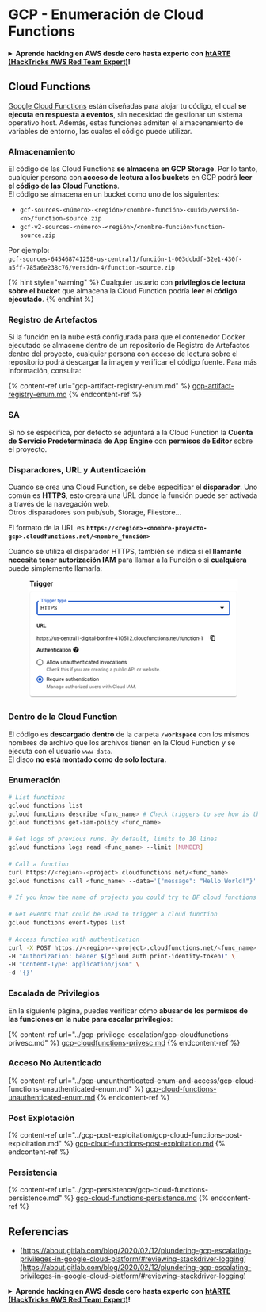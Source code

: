 # GCP - Enumeración de Cloud Functions

<details>

<summary><strong>Aprende hacking en AWS desde cero hasta experto con</strong> <a href="https://training.hacktricks.xyz/courses/arte"><strong>htARTE (HackTricks AWS Red Team Expert)</strong></a><strong>!</strong></summary>

Otras formas de apoyar a HackTricks:

* Si deseas ver tu **empresa anunciada en HackTricks** o **descargar HackTricks en PDF** Consulta los [**PLANES DE SUSCRIPCIÓN**](https://github.com/sponsors/carlospolop)!
* Obtén el [**oficial PEASS & HackTricks swag**](https://peass.creator-spring.com)
* Descubre [**The PEASS Family**](https://opensea.io/collection/the-peass-family), nuestra colección exclusiva de [**NFTs**](https://opensea.io/collection/the-peass-family)
* **Únete al** 💬 [**grupo de Discord**](https://discord.gg/hRep4RUj7f) o al [**grupo de telegram**](https://t.me/peass) o **síguenos** en **Twitter** 🐦 [**@hacktricks\_live**](https://twitter.com/hacktricks\_live)**.**
* **Comparte tus trucos de hacking enviando PRs a los** [**HackTricks**](https://github.com/carlospolop/hacktricks) y [**HackTricks Cloud**](https://github.com/carlospolop/hacktricks-cloud) repositorios de github.

</details>

## Cloud Functions <a href="#revisando-cloud-functions" id="revisando-cloud-functions"></a>

[Google Cloud Functions](https://cloud.google.com/functions/) están diseñadas para alojar tu código, el cual **se ejecuta en respuesta a eventos**, sin necesidad de gestionar un sistema operativo host. Además, estas funciones admiten el almacenamiento de variables de entorno, las cuales el código puede utilizar.

### Almacenamiento

El código de las Cloud Functions **se almacena en GCP Storage**. Por lo tanto, cualquier persona con **acceso de lectura a los buckets** en GCP podrá **leer el código de las Cloud Functions**.\
El código se almacena en un bucket como uno de los siguientes:

* `gcf-sources-<número>-<región>/<nombre-función>-<uuid>/versión-<n>/function-source.zip`
* `gcf-v2-sources-<número>-<región>/<nombre-función>function-source.zip`

Por ejemplo:\
`gcf-sources-645468741258-us-central1/función-1-003dcbdf-32e1-430f-a5ff-785a6e238c76/versión-4/function-source.zip`

{% hint style="warning" %}
Cualquier usuario con **privilegios de lectura sobre el bucket** que almacena la Cloud Function podría **leer el código ejecutado**.
{% endhint %}

### Registro de Artefactos

Si la función en la nube está configurada para que el contenedor Docker ejecutado se almacene dentro de un repositorio de Registro de Artefactos dentro del proyecto, cualquier persona con acceso de lectura sobre el repositorio podrá descargar la imagen y verificar el código fuente. Para más información, consulta:

{% content-ref url="gcp-artifact-registry-enum.md" %}
[gcp-artifact-registry-enum.md](gcp-artifact-registry-enum.md)
{% endcontent-ref %}

### SA

Si no se especifica, por defecto se adjuntará a la Cloud Function la **Cuenta de Servicio Predeterminada de App Engine** con **permisos de Editor** sobre el proyecto.

### Disparadores, URL y Autenticación

Cuando se crea una Cloud Function, se debe especificar el **disparador**. Uno común es **HTTPS**, esto creará una URL donde la función puede ser activada a través de la navegación web.\
Otros disparadores son pub/sub, Storage, Filestore...

El formato de la URL es **`https://<región>-<nombre-proyecto-gcp>.cloudfunctions.net/<nombre_función>`**

Cuando se utiliza el disparador HTTPS, también se indica si el **llamante necesita tener autorización IAM** para llamar a la Función o si **cualquiera** puede simplemente llamarla:

<figure><img src="../../../.gitbook/assets/image (19).png" alt=""><figcaption></figcaption></figure>

### Dentro de la Cloud Function

El código es **descargado dentro** de la carpeta **`/workspace`** con los mismos nombres de archivo que los archivos tienen en la Cloud Function y se ejecuta con el usuario `www-data`.\
El disco **no está montado como de solo lectura.**

### Enumeración
```bash
# List functions
gcloud functions list
gcloud functions describe <func_name> # Check triggers to see how is this function invoked
gcloud functions get-iam-policy <func_name>

# Get logs of previous runs. By default, limits to 10 lines
gcloud functions logs read <func_name> --limit [NUMBER]

# Call a function
curl https://<region>-<project>.cloudfunctions.net/<func_name>
gcloud functions call <func_name> --data='{"message": "Hello World!"}'

# If you know the name of projects you could try to BF cloud functions names

# Get events that could be used to trigger a cloud function
gcloud functions event-types list

# Access function with authentication
curl -X POST https://<region>-<project>.cloudfunctions.net/<func_name> \
-H "Authorization: bearer $(gcloud auth print-identity-token)" \
-H "Content-Type: application/json" \
-d '{}'
```
### Escalada de Privilegios

En la siguiente página, puedes verificar cómo **abusar de los permisos de las funciones en la nube para escalar privilegios**:

{% content-ref url="../gcp-privilege-escalation/gcp-cloudfunctions-privesc.md" %}
[gcp-cloudfunctions-privesc.md](../gcp-privilege-escalation/gcp-cloudfunctions-privesc.md)
{% endcontent-ref %}

### Acceso No Autenticado

{% content-ref url="../gcp-unaunthenticated-enum-and-access/gcp-cloud-functions-unauthenticated-enum.md" %}
[gcp-cloud-functions-unauthenticated-enum.md](../gcp-unaunthenticated-enum-and-access/gcp-cloud-functions-unauthenticated-enum.md)
{% endcontent-ref %}

### Post Explotación

{% content-ref url="../gcp-post-exploitation/gcp-cloud-functions-post-exploitation.md" %}
[gcp-cloud-functions-post-exploitation.md](../gcp-post-exploitation/gcp-cloud-functions-post-exploitation.md)
{% endcontent-ref %}

### Persistencia

{% content-ref url="../gcp-persistence/gcp-cloud-functions-persistence.md" %}
[gcp-cloud-functions-persistence.md](../gcp-persistence/gcp-cloud-functions-persistence.md)
{% endcontent-ref %}

## Referencias

* [https://about.gitlab.com/blog/2020/02/12/plundering-gcp-escalating-privileges-in-google-cloud-platform/#reviewing-stackdriver-logging](https://about.gitlab.com/blog/2020/02/12/plundering-gcp-escalating-privileges-in-google-cloud-platform/#reviewing-stackdriver-logging)

<details>

<summary><strong>Aprende hacking en AWS desde cero hasta experto con</strong> <a href="https://training.hacktricks.xyz/courses/arte"><strong>htARTE (HackTricks AWS Red Team Expert)</strong></a><strong>!</strong></summary>

Otras formas de apoyar a HackTricks:

* Si deseas ver tu **empresa anunciada en HackTricks** o **descargar HackTricks en PDF** ¡Consulta los [**PLANES DE SUSCRIPCIÓN**](https://github.com/sponsors/carlospolop)!
* Obtén el [**oficial PEASS & HackTricks swag**](https://peass.creator-spring.com)
* Descubre [**The PEASS Family**](https://opensea.io/collection/the-peass-family), nuestra colección exclusiva de [**NFTs**](https://opensea.io/collection/the-peass-family)
* **Únete al** 💬 [**grupo de Discord**](https://discord.gg/hRep4RUj7f) o al [**grupo de telegram**](https://t.me/peass) o **síguenos** en **Twitter** 🐦 [**@hacktricks\_live**](https://twitter.com/hacktricks\_live)**.**
* **Comparte tus trucos de hacking enviando PRs a los repositorios de** [**HackTricks**](https://github.com/carlospolop/hacktricks) y [**HackTricks Cloud**](https://github.com/carlospolop/hacktricks-cloud).

</details>
